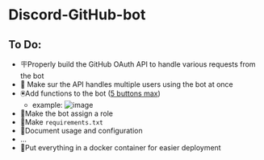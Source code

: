 # Discord-GitHub-bot

## To Do:
- 🪧Properly build the GitHub OAuth API to handle various requests from the bot
- 🤔 Make sur the API handles multiple users using the bot at once 
- 🖲️Add functions to the bot (<ins>5 buttons max</ins>)
  - example:
  ![image](https://github.com/fuegovic/Discord-GH-bot/assets/32828263/86b90c99-48f4-4c13-9b96-df552b9b9466)
- 🫵Make the bot assign a role
- 📃Make `requirements.txt`
- 📝Document usage and configuration
- ...
- 🐋Put everything in a docker container for easier deployment 
